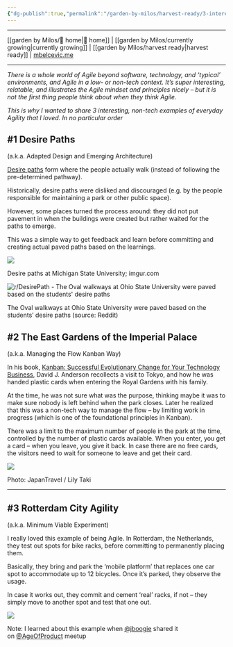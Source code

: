 ```yaml
---
{"dg-publish":true,"permalink":"/garden-by-milos/harvest-ready/3-interesting-examples-of-everyday-agility-beyond-tech/"}
---
```



---
[[garden by Milos/🏡 home\|🏡 home]] | [[garden by Milos/currently growing\|currently growing]] | [[garden by Milos/harvest ready\|harvest ready]] | [mbelcevic.me](https://mbelcevic.me/)  

---


_There is a whole world of Agile beyond software, technology, and ‘typical’ environments, and Agile in a low- or non-tech context. It’s super interesting, relatable, and illustrates the Agile mindset and principles nicely – but it is not the first thing people think about when they think Agile._

_This is why I wanted to share 3 interesting, non-tech examples of everyday Agility that I loved. In no particular order_ 

## #1 Desire Paths  
(a.k.a. Adapted Design and Emerging Architecture)

[Desire paths](https://en.wikipedia.org/wiki/Desire_path) form where the people actually walk (instead of following the pre-determined pathway).

Historically, desire paths were disliked and discouraged (e.g. by the people responsible for maintaining a park or other public space).

However, some places turned the process around: they did not put pavement in when the buildings were created but rather waited for the paths to emerge.

This was a simple way to get feedback and learn before committing and creating actual paved paths based on the learnings.

![](https://i.imgur.com/HLX7p.jpeg)

Desire paths at Michigan State University; imgur.com

![r/DesirePath - The Oval walkways at Ohio State University were paved based on the students' desire paths](https://i.redd.it/xd0huvd527111.jpg)

The Oval walkways at Ohio State University were paved based on the students’ desire paths (source: Reddit)

## #2 The East Gardens of the Imperial Palace  
(a.k.a. Managing the Flow Kanban Way)

In his book, [Kanban: Successful Evolutionary Change for Your Technology Business](https://www.goodreads.com/book/show/8086552-kanban), David J. Anderson recollects a visit to Tokyo, and how he was handed plastic cards when entering the Royal Gardens with his family.

At the time, he was not sure what was the purpose, thinking maybe it was to make sure nobody is left behind when the park closes. Later he realized that this was a non-tech way to manage the flow – by limiting work in progress (which is one of the foundational principles in Kanban).

There was a limit to the maximum number of people in the park at the time, controlled by the number of plastic cards available. When you enter, you get a card – when you leave, you give it back. In case there are no free cards, the visitors need to wait for someone to leave and get their card.

![](https://firebasestorage.googleapis.com/v0/b/firescript-577a2.appspot.com/o/imgs%2Fapp%2Fgardenbymilos%2FKssotfqac5.png?alt=media&token=5eccd323-3049-4499-9f9c-9c058aaab78a)

Photo: JapanTravel / Lily Taki

---

## #3 Rotterdam City Agility  
(a.k.a. Minimum Viable Experiment)

I really loved this example of being Agile. In Rotterdam, the Netherlands, they test out spots for bike racks, before committing to permanently placing them.

Basically, they bring and park the ‘mobile platform’ that replaces one car spot to accommodate up to 12 bicycles. Once it’s parked, they observe the usage.

In case it works out, they commit and cement ‘real’ racks, if not – they simply move to another spot and test that one out.

![](https://firebasestorage.googleapis.com/v0/b/firescript-577a2.appspot.com/o/imgs%2Fapp%2Fgardenbymilos%2FolPOhaUcBD.png?alt=media&token=efb137d3-fa71-4e44-ae6d-c4c89530f3df)

Note: I learned about this example when [@jboogie](https://twitter.com/jboogie) shared it on [@AgeOfProduct](https://twitter.com/AgeOfProduct) meetup